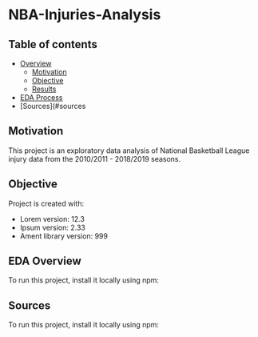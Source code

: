 # NBA-Injuries-Analysis
 
## Table of contents
* [Overview](#overview)
	* [Motivation](#motivation)
	* [Objective](#objective)
	* [Results](#results)
* [EDA Process](#eda-process)
* [Sources](#sources

## Motivation
This project is an exploratory data analysis of National Basketball League injury data from the 2010/2011 - 2018/2019 seasons. 
	
## Objective
Project is created with:
* Lorem version: 12.3
* Ipsum version: 2.33
* Ament library version: 999
	
## EDA Overview
To run this project, install it locally using npm:

## Sources
To run this project, install it locally using npm:
